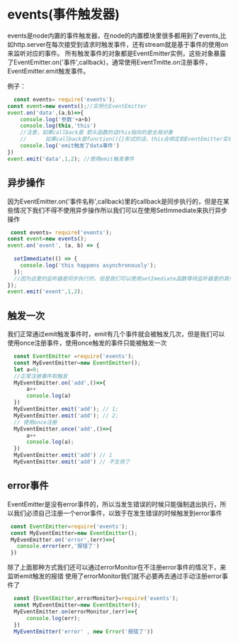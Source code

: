 # events(事件触发器)
   events是node内置的事件触发器，在node的内置模块里很多都用到了events,比如http.server在每次接受到请求时触发事件，还有stream就是基于事件的使用on来监听对应的事件。
   所有触发事件的对象都是EventEmitter实例，这些对象暴露了EventEmitter.on('事件',callback)，通常使用EventTmitte.on注册事件，EventEmitter.emit触发事件。

   例子：

```JavaScript
  const events= require('events');
const event=new events();//实例化EventEmitter
event.on('data',(a,b)=>{
    console.log('参数'+a+b)
    console.log(this,'this')
    //注意，如果callback是 箭头函数的话this指向的是全局对象
    //      如果callback是function(){}形式的话，this会绑定到EventEmitter实例上
    console.log('emit触发了data事件')
})
event.emit('data',1,2); //使用emit触发事件
```

## 异步操作
 因为EventEmitter.on('事件名称',callback)里的callback是同步执行的，但是在某些情况下我们不得不使用异步操作所以我们可以在使用SetImmediate来执行异步操作
```JavaScript
 const events= require('events');
const event=new events();
event.on('event', (a, b) => {
    
  setImmediate(() => {
    console.log('this happens asynchronously');
  });
  //因为这里的监听器是同步执行的，但是我们可以使用setImediate函数等待监听器里的其他内容执行完再执行
});
event.emit('event',1,2);

```
## 触发一次
  我们正常通过emit触发事件时，emit有几个事件就会被触发几次，但是我们可以使用once注册事件，使用once触发的事件只能被触发一次

```JavaScript
  const EventEmitter =require('events');
  const MyEventEmitter=new EventEmitter();
  let a=0;
  //正常注册事件和触发
  MyEventEmitter.on('add',()=>{
      a++
      console.log(a) 
  })
  MyEventEmitter.emit('add'); // 1;
  MyEventEmitter.emit('add'); // 2;
  // 使用once注册
  MyEventEmitter.once('add',()=>{
      a++
      console.log(a);
  })
  MyEventEmitter.emit('add') // 1
  MyEventEmitter.emit('add') // 不生效了
```
## error事件
  EventEmitter是没有error事件的，所以当发生错误的时候只能强制退出执行，所以我们必须自己注册一个error事件，以致于在发生错误的时候触发到error事件

```JavaScript
 const EventEmitter=require('events');
 const MyEventEmitter=new EventEmitter();
 MyEvenEmitter.on('error',(err)=>{
   console.error(err,'报错了')
 })
```
  除了上面那种方式我们还可以通过errorMonitor在不注册error事件的情况下，来监听emit触发的报错
  使用了errorMonitor我们就不必要再去通过手动注册error事件了
```JavaScript
  const {EventEmitter,errorMonitor}=require('events');
  const MyEventEmitter=new EventEmitter();
  MyEventEmitter.on(errorMonitor,(err)=>{
      console.log(err);
  })
  MyEventEmitter('error' , new Error('报错了'))
```